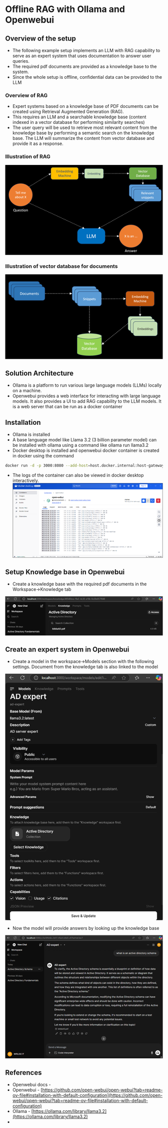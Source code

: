 # Offline RAG with Ollama and Openwebui

## Overview of the setup

-   The following example setup implements an LLM with RAG capability to serve as an expert system that uses documentation to answer user queries.
-   The required pdf documents are provided as a knowledge base to the system.
-   Since the whole setup is offline, confidential data can be provided to the LLM

### Overview of RAG

-   Expert systems based on a knowledge base of PDF documents can be created using Retrieval Augmented Generation (RAG).
-   This requires an LLM and a searchable knowledge base (content indexed in a vector database for performing similarity searches)
-   The user query will be used to retrieve most relevant content from the knowledge base by performing a semantic search on the knowledge base. The LLM will summarize the content from vector database and provide it as a response.

### Illustration of RAG
![rag architecture](https://github.com/nagasudhirpulla/taming_python/blob/master/blog/skills/assets/img/RAG%20architecture.png?raw=true)
### Illustration of vector database for documents
![vector database for embeddings architecture](https://github.com/nagasudhirpulla/taming_python/blob/master/blog/skills/assets/img/Vector%20database%20for%20embeddings%20architecture.png?raw=true)
## Solution Architecture

-   Ollama is a platform to run various large language models (LLMs) locally on a machine.
-   Openwebui provides a web interface for interacting with large language models. It also provides a UI to add RAG capability to the LLM models. It is a web server that can be run as a docker container

## Installation

-   Ollama is installed
-   A base language model like Llama 3.2 (3 billion parameter model) can be installed with ollama using a command like ollama run llama3.2
-   Docker desktop is installed and openwebui docker container is created in docker using the command

```bash
docker run -d -p 3000:8080 --add-host=host.docker.internal:host-gateway -v open-webui:/app/backend/data --name open-webui --restart always ghcr.io/open-webui/open-webui:main

```

-   The logs of the container can also be viewed in docker desktop interactively.
![openwebui docker logs demo](https://github.com/nagasudhirpulla/taming_python/blob/master/blog/skills/assets/img/Openwebui%20docker%20logs%20demo.png?raw=true)

## Setup Knowledge base in Openwebui

-   Create a knowledge base with the required pdf documents in the Workspace->Knowledge tab

![openwebui knowledge base demo](https://github.com/nagasudhirpulla/taming_python/blob/master/blog/skills/assets/img/Openwebui%20knowledge%20base%20demo.png?raw=true)

## Create an expert system in Openwebui

-   Create a model in the workspace->Models section with the following settings. Document from the knowledge tab is also linked to the model

![openwebui expert system config](https://github.com/nagasudhirpulla/taming_python/blob/master/blog/skills/assets/img/Openwebui%20expert%20system%20config.png?raw=true)

-   Now the model will provide answers by looking up the knowledge base

![openwebui expert system demo](https://github.com/nagasudhirpulla/taming_python/blob/master/blog/skills/assets/img/Openwebui%20expert%20system%20demo.png?raw=true)

## References

-  Openwebui docs - 
-  Openwebui - [https://github.com/open-webui/open-webui?tab=readme-ov-file#installation-with-default-configuration](https://github.com/open-webui/open-webui?tab=readme-ov-file#installation-with-default-configuration)
-   Ollama - [https://ollama.com/library/llama3.2](https://ollama.com/library/llama3.2)
- 
<!--stackedit_data:
eyJoaXN0b3J5IjpbMjA1NzI0MDI3MCwxNjIwMDc4NjU2XX0=
-->